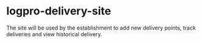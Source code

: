 # logpro-delivery-site

The site will be used by the establishment to add new delivery points, track deliveries and view historical delivery.
